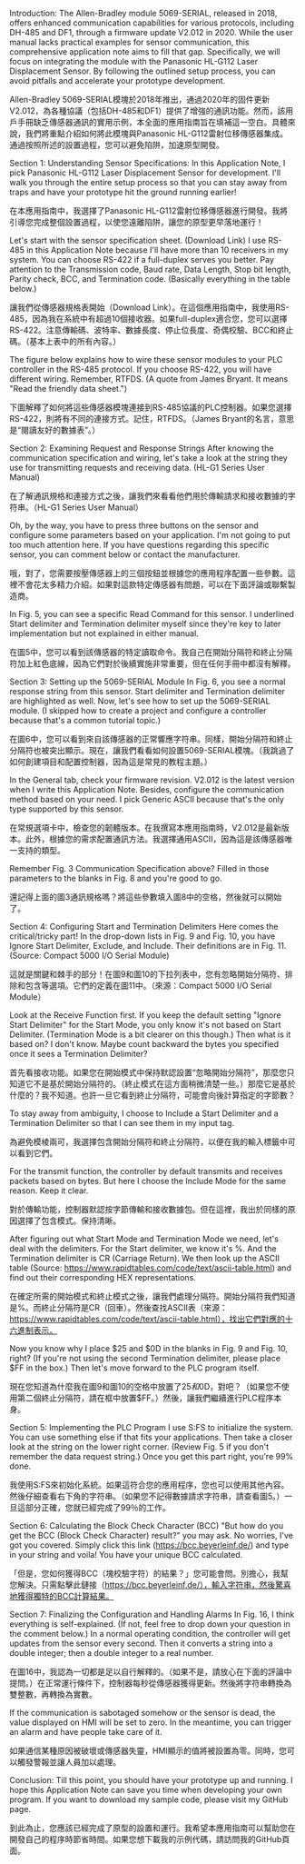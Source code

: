 Introduction:
The Allen-Bradley module 5069-SERIAL, released in 2018, offers enhanced communication capabilities for various protocols, including DH-485 and DF1, through a firmware update V2.012 in 2020. While the user manual lacks practical examples for sensor communication, this comprehensive application note aims to fill that gap. Specifically, we will focus on integrating the module with the Panasonic HL-G112 Laser Displacement Sensor. By following the outlined setup process, you can avoid pitfalls and accelerate your prototype development.

Allen-Bradley 5069-SERIAL模塊於2018年推出，通過2020年的固件更新V2.012，為各種協議（包括DH-485和DF1）提供了增強的通訊功能。然而，該用戶手冊缺乏傳感器通訊的實用示例，本全面的應用指南旨在填補這一空白。具體來說，我們將重點介紹如何將此模塊與Panasonic HL-G112雷射位移傳感器集成。通過按照所述的設置過程，您可以避免陷阱，加速原型開發。

Section 1: Understanding Sensor Specifications:
In this Application Note, I pick Panasonic HL-G112 Laser Displacement Sensor for development. I'll walk you through the entire setup process so that you can stay away from traps and have your prototype hit the ground running earlier!

在本應用指南中，我選擇了Panasonic HL-G112雷射位移傳感器進行開發。我將引導您完成整個設置過程，以使您遠離陷阱，讓您的原型更早落地運行！

Let's start with the sensor specification sheet. (Download Link) I use RS-485 in this Application Note because I'll have more than 10 receivers in my system. You can choose RS-422 if a full-duplex serves you better. Pay attention to the Transmission code, Baud rate, Data Length, Stop bit length, Parity check, BCC, and Termination code. (Basically everything in the table below.)

讓我們從傳感器規格表開始（Download Link）。在這個應用指南中，我使用RS-485，因為我在系統中有超過10個接收器。如果full-duplex適合您，您可以選擇RS-422。注意傳輸碼、波特率、數據長度、停止位長度、奇偶校驗、BCC和終止碼。（基本上表中的所有內容。）

The figure below explains how to wire these sensor modules to your PLC controller in the RS-485 protocol. If you choose RS-422, you will have different wiring. Remember, RTFDS. (A quote from James Bryant. It means "Read the friendly data sheet.")

下圖解釋了如何將這些傳感器模塊連接到RS-485協議的PLC控制器。如果您選擇RS-422，則將有不同的連接方式。記住，RTFDS。（James Bryant的名言，意思是“閱讀友好的數據表”。）

Section 2: Examining Request and Response Strings
After knowing the communication specification and wiring, let's take a look at the string they use for transmitting requests and receiving data. (HL-G1 Series User Manual) 

在了解通訊規格和連接方式之後，讓我們來看看他們用於傳輸請求和接收數據的字符串。（HL-G1 Series User Manual）

Oh, by the way, you have to press three buttons on the sensor and configure some parameters based on your application. I'm not going to put too much attention here. If you have questions regarding this specific sensor, you can comment below or contact the manufacturer.

哦，對了，您需要按壓傳感器上的三個按鈕並根據您的應用程序配置一些參數。這裡不會花太多精力介紹。如果對這款特定傳感器有問題，可以在下面評論或聯繫製造商。

In Fig. 5, you can see a specific Read Command for this sensor. I underlined Start delimiter and Termination delimiter myself since they're key to later implementation but not explained in either manual.

在圖5中，您可以看到該傳感器的特定讀取命令。我自己在開始分隔符和終止分隔符加上紅色底線，因為它們對於後續實施非常重要，但在任何手冊中都沒有解釋。

Section 3: Setting up the 5069-SERIAL Module
In Fig. 6, you see a normal response string from this sensor. Start delimiter and Termination delimiter are highlighted as well. Now, let's see how to set up the 5069-SERIAL module. (I skipped how to create a project and configure a controller because that's a common tutorial topic.)

在圖6中，您可以看到來自該傳感器的正常響應字符串。同樣，開始分隔符和終止分隔符也被突出顯示。現在，讓我們看看如何設置5069-SERIAL模塊。（我跳過了如何創建項目和配置控制器，因為這是常見的教程主題。）

In the General tab, check your firmware revision. V2.012 is the latest version when I write this Application Note. Besides, configure the communication method based on your need. I pick Generic ASCII because that's the only type supported by this sensor.

在常規選項卡中，檢查您的韌體版本。在我撰寫本應用指南時，V2.012是最新版本。此外，根據您的需求配置通訊方法。我選擇通用ASCII，因為這是該傳感器唯一支持的類型。

Remember Fig. 3 Communication Specification above? Filled in those parameters to the blanks in Fig. 8 and you're good to go.

還記得上面的圖3通訊規格嗎？將這些參數填入圖8中的空格，然後就可以開始了。 

Section 4: Configuring Start and Termination Delimiters
Here comes the critical/tricky part! In the drop-down lists in Fig. 9 and Fig. 10, you have Ignore Start Delimiter, Exclude, and Include. Their definitions are in Fig. 11. (Source: Compact 5000 I/O Serial Module)

這就是關鍵和棘手的部分！在圖9和圖10的下拉列表中，您有忽略開始分隔符、排除和包含等選項。它們的定義在圖11中。（來源：Compact 5000 I/O Serial Module）

Look at the Receive Function first. If you keep the default setting "Ignore Start Delimiter" for the Start Mode, you only know it's not based on Start Delimiter. (Termination Mode is a bit clearer on this though.) Then what is it based on? I don't know. Maybe count backward the bytes you specified once it sees a Termination Delimiter? 

首先看接收功能。如果您在開始模式中保持默認設置“忽略開始分隔符”，那麼您只知道它不是基於開始分隔符的。（終止模式在這方面稍微清楚一些。）那麼它是基於什麼的？我不知道。也許一旦它看到終止分隔符，可能會向後計算指定的字節數？

To stay away from ambiguity, I choose to Include a Start Delimiter and a Termination Delimiter so that I can see them in my input tag.

為避免模棱兩可，我選擇包含開始分隔符和終止分隔符，以便在我的輸入標籤中可以看到它們。

For the transmit function, the controller by default transmits and receives packets based on bytes. But here I choose the Include Mode for the same reason. Keep it clear.

對於傳輸功能，控制器默認按字節傳輸和接收數據包。但在這裡，我出於同樣的原因選擇了包含模式。保持清晰。

After figuring out what Start Mode and Termination Mode we need, let's deal with the delimiters. For the Start delimiter, we know it's %. And the Termination delimiter is CR (Carriage Return). We then look up the ASCII table (Source: https://www.rapidtables.com/code/text/ascii-table.html) and find out their corresponding HEX representations.

在確定所需的開始模式和終止模式之後，讓我們處理分隔符。開始分隔符我們知道是%。而終止分隔符是CR（回車）。然後查找ASCII表（來源：https://www.rapidtables.com/code/text/ascii-table.html），找出它們對應的十六進制表示。

Now you know why I place $25 and $0D in the blanks in Fig. 9 and Fig. 10, right? (If you're not using the second Termination delimiter, please place $FF in the box.) Then let's move forward to the PLC program itself.

現在您知道為什麼我在圖9和圖10的空格中放置了$25和$0D，對吧？（如果您不使用第二個終止分隔符，請在框中放置$FF。）然後，讓我們繼續進行PLC程序本身。

Section 5: Implementing the PLC Program
I use S:FS to initialize the system. You can use something else if that fits your applications. Then take a closer look at the string on the lower right corner. (Review Fig. 5 if you don't remember the data request string.) Once you get this part right, you're 99% done. 

我使用S:FS來初始化系統。如果這符合您的應用程序，您也可以使用其他內容。然後仔細查看右下角的字符串。（如果您不記得數據請求字符串，請查看圖5。）一旦這部分正確，您就已經完成了99％的工作。

Section 6: Calculating the Block Check Character (BCC)
"But how do you get the BCC (Block Check Character) result?" you may ask. No worries, I've got you covered. Simply click this link (https://bcc.beyerleinf.de/) and type in your string and voila! You have your unique BCC calculated.

「但是，您如何獲得BCC（塊校驗字符）的結果？」您可能會問。別擔心，我幫您解決。只需點擊此鏈接（https://bcc.beyerleinf.de/），輸入字符串，然後驚喜地獲得獨特的BCC計算結果。

Section 7: Finalizing the Configuration and Handling Alarms
In Fig. 16, I think everything is self-explained. (If not, feel free to drop down your question in the comment below.) In a normal operating condition, the controller will get updates from the sensor every second. Then it converts a string into a double integer; then a double integer to a real number.

在圖16中，我認為一切都是足以自行解釋的。（如果不是，請放心在下面的評論中提問。）在正常運行條件下，控制器每秒從傳感器獲得更新。然後將字符串轉換為雙整數，再轉換為實數。

If the communication is sabotaged somehow or the sensor is dead, the value displayed on HMI will be set to zero. In the meantime, you can trigger an alarm and have people take care of it.

如果通信某種原因被破壞或傳感器失靈，HMI顯示的值將被設置為零。同時，您可以觸發警報並讓人員加以處理。

Conclusion:
Till this point, you should have your prototype up and running. I hope this Application Note can save you time when developing your own program. If you want to download my sample code, please visit my GitHub page.

到此為止，您應該已經完成了原型的設置和運行。我希望本應用指南可以幫助您在開發自己的程序時節省時間。如果您想下載我的示例代碼，請訪問我的GitHub頁面。
